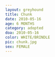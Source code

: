 ```yaml
---
layout: greyhound
title: Chunk
date: 2010-05-16
age: 6 MONTHS
category: adopted
doa: 2010-05-16
color: WHITE/BRINDLE
pic: chunk.jpg
sex: FEMALE
---
```


